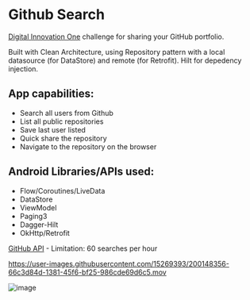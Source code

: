 # Github Search
[Digital Innovation One](https://www.dio.me/en) challenge for sharing your GitHub portfolio. 

Built with Clean Architecture, using Repository pattern with a local datasource (for DataStore) and remote (for Retrofit). Hilt for depedency injection.

## App capabilities:
- Search all users from Github
- List all public repositories
- Save last user listed
- Quick share the repository
- Navigate to the repository on the browser

## Android Libraries/APIs used:
- Flow/Coroutines/LiveData
- DataStore
- ViewModel
- Paging3
- Dagger-Hilt
- OkHttp/Retrofit

[GitHub API](https://docs.github.com/en/rest) - Limitation: 60 searches per hour


https://user-images.githubusercontent.com/15269393/200148356-66c3d84d-1381-45f6-bf25-986cde69d6c5.mov

![image](https://user-images.githubusercontent.com/5827265/188474294-4472bcc0-24ee-4ccd-80a8-7cee0372e7fa.png)
